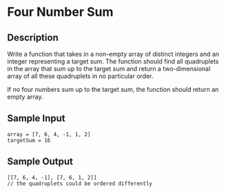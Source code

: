 # Four Number Sum

## Description
Write a function that takes in a non-empty array of distinct integers and an integer representing a target sum. The function should find all quadruplets in the array that sum up to the target sum and return a two-dimensional array of all these quadruplets in no particular order.

If no four numbers sum up to the target sum, the function should return an empty array.

## Sample Input
```
array = [7, 6, 4, -1, 1, 2]
targetSum = 16
```

## Sample Output
```
[[7, 6, 4, -1], [7, 6, 1, 2]]
// the quadruplets could be ordered differently
```